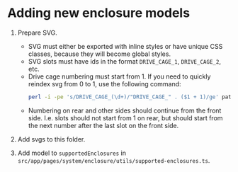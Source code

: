 # Adding new enclosure models
1. Prepare SVG. 
   - SVG must either be exported with inline styles or have unique CSS classes, because they will become global styles.
   - SVG slots must have ids in the format `DRIVE_CAGE_1`, `DRIVE_CAGE_2`, etc.
   - Drive cage numbering must start from 1. If you need to quickly reindex svg from 0 to 1, use the following command:
     ```bash
     perl -i -pe 's/DRIVE_CAGE_(\d+)/"DRIVE_CAGE_" . ($1 + 1)/ge' path/to/svg.svg
     ``` 
   - Numbering on rear and other sides should continue from the front side. I.e. slots should not start from 1 on rear, but should start from the next number after the last slot on the front side.

2. Add svgs to this folder.
3. Add model to `supportedEnclosures` in `src/app/pages/system/enclosure/utils/supported-enclosures.ts`.